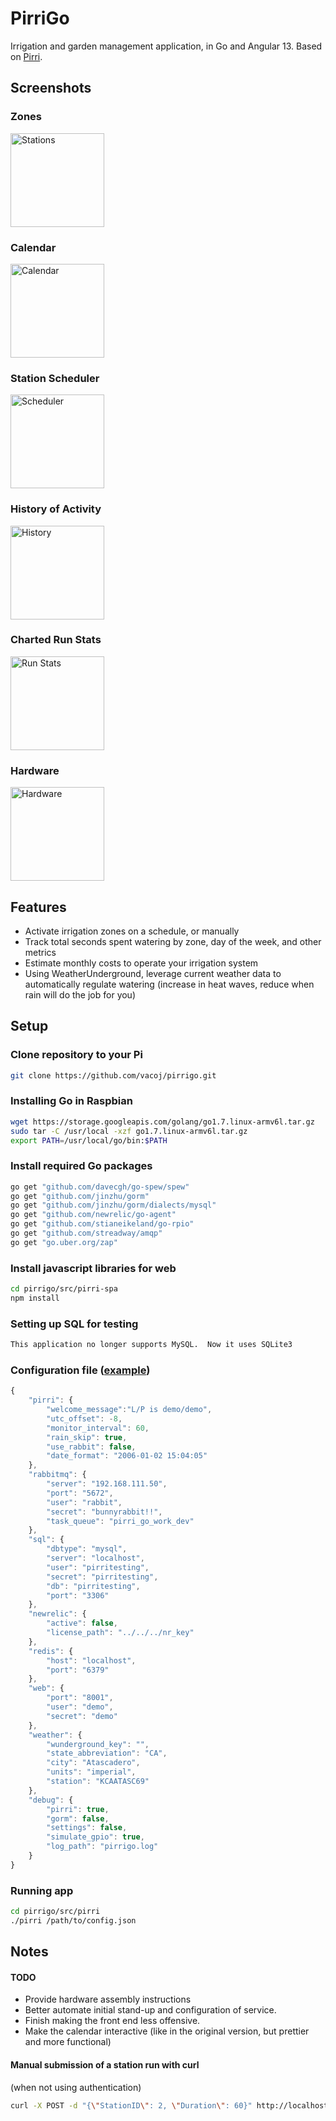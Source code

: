 # PirriGo
Irrigation and garden management application, in Go and Angular 13.  Based on <a href="https://github.com/vacoj/pirri">Pirri</a>.

## Screenshots

### Zones

<a href="https://raw.githubusercontent.com/vacoj/pirrigo/master/screenshots/newui/zones.png"><img src="https://raw.githubusercontent.com/vacoj/pirrigo/master/screenshots/newui/zones.JPG" alt="Stations" height="150"></a>

### Calendar

<a href="https://raw.githubusercontent.com/vacoj/pirrigo/master/screenshots/newui/calendar.JPG"><img src="https://raw.githubusercontent.com/vacoj/pirrigo/master/screenshots/newui/calendar.JPG" alt="Calendar"  height="150"></a>

### Station Scheduler

<a href="https://raw.githubusercontent.com/vacoj/pirrigo/master/screenshots/newui/scheduler.JPG"><img src="https://raw.githubusercontent.com/vacoj/pirrigo/master/screenshots/newui/scheduler.JPG" alt="Scheduler"  height="150"></a>

### History of Activity

<a href="https://raw.githubusercontent.com/vacoj/pirrigo/master/screenshots/newui/history.JPG"><img src="https://raw.githubusercontent.com/vacoj/pirrigo/master/screenshots/newui/history.JPG" alt="History" height="150"></a>

### Charted Run Stats

<a href="https://raw.githubusercontent.com/vacoj/pirrigo/master/screenshots/newui/analytics.JPG"><img src="https://raw.githubusercontent.com/vacoj/pirrigo/master/screenshots/newui/analytics.JPG" alt="Run Stats" height="150"></a>


### Hardware

<a href="https://raw.githubusercontent.com/vacoj/pirrigo/master/screenshots/hardware.jpg"><img src="https://raw.githubusercontent.com/vacoj/pirrigo/master/screenshots/hardware.jpg" alt="Hardware" height="150"></a>

## Features
- Activate irrigation zones on a schedule, or manually
- Track total seconds spent watering by zone, day of the week, and other metrics
- Estimate monthly costs to operate your irrigation system
- Using WeatherUnderground, leverage current weather data to automatically regulate watering (increase in heat waves, reduce when rain will do the job for you)

## Setup

### Clone repository to your Pi

```bash
git clone https://github.com/vacoj/pirrigo.git
```

### Installing Go in Raspbian

```bash
wget https://storage.googleapis.com/golang/go1.7.linux-armv6l.tar.gz
sudo tar -C /usr/local -xzf go1.7.linux-armv6l.tar.gz
export PATH=/usr/local/go/bin:$PATH
```

### Install required Go packages

```bash
go get "github.com/davecgh/go-spew/spew"
go get "github.com/jinzhu/gorm"
go get "github.com/jinzhu/gorm/dialects/mysql"
go get "github.com/newrelic/go-agent"
go get "github.com/stianeikeland/go-rpio"
go get "github.com/streadway/amqp"
go get "go.uber.org/zap"
```

### Install javascript libraries for web

```bash
cd pirrigo/src/pirri-spa
npm install
```

### Setting up SQL for testing

```bash
This application no longer supports MySQL.  Now it uses SQLite3
```

### Configuration file ([example](https://github.com/vacoj/pirrigo/blob/master/init/appconfig.json">example</a>))

```javascript
{
    "pirri": {
        "welcome_message":"L/P is demo/demo",
        "utc_offset": -8,
        "monitor_interval": 60,
        "rain_skip": true,
        "use_rabbit": false,
        "date_format": "2006-01-02 15:04:05"
    },
    "rabbitmq": {
        "server": "192.168.111.50",
        "port": "5672",
        "user": "rabbit",
        "secret": "bunnyrabbit!!",
        "task_queue": "pirri_go_work_dev"
    },
    "sql": {
        "dbtype": "mysql",
        "server": "localhost",
        "user": "pirritesting",
        "secret": "pirritesting",
        "db": "pirritesting",
        "port": "3306"
    },
    "newrelic": {
        "active": false,
        "license_path": "../../../nr_key"
    },
    "redis": {
        "host": "localhost",
        "port": "6379"
    },
    "web": {
        "port": "8001",
        "user": "demo",
        "secret": "demo"
    },
    "weather": {
        "wunderground_key": "",
        "state_abbreviation": "CA",
        "city": "Atascadero",
        "units": "imperial",
        "station": "KCAATASC69"
    },
    "debug": {
        "pirri": true,
        "gorm": false,
        "settings": false,
        "simulate_gpio": true,
        "log_path": "pirrigo.log"
    }
}
```


### Running app

```bash
cd pirrigo/src/pirri
./pirri /path/to/config.json
```

## Notes

#### TODO

- Provide hardware assembly instructions
- Better automate initial stand-up and configuration of service.
- Finish making the front end less offensive.
- Make the calendar interactive (like in the original version, but prettier and more functional)

#### Manual submission of a station run with curl 

(when not using authentication)

``` bash
curl -X POST -d "{\"StationID\": 2, \"Duration\": 60}" http://localhost:8001/station/run
```


